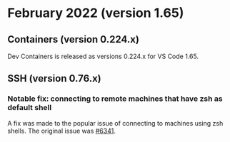 # February 2022 (version 1.65)

## Containers (version 0.224.x)

Dev Containers is released as versions 0.224.x for VS Code 1.65.

## SSH (version 0.76.x)

### Notable fix: connecting to remote machines that have zsh as default shell

A fix was made to the popular issue of connecting to machines using zsh shells.
The original issue was
[#6341](https://github.com/microsoft/vscode-remote-release/issues/6341).
